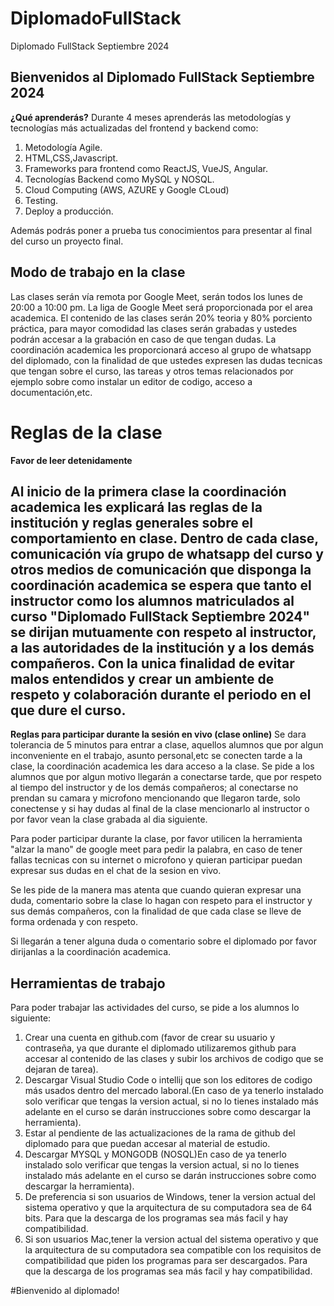 # DiplomadoFullStack
Diplomado FullStack Septiembre 2024

## Bienvenidos al Diplomado FullStack Septiembre 2024

**¿Qué aprenderás?**
Durante 4 meses aprenderás las metodologías y tecnologías más actualizadas del frontend y backend como:

1. Metodología Agile.
2. HTML,CSS,Javascript.
3. Frameworks para frontend como ReactJS, VueJS, Angular.
4. Tecnologías Backend como MySQL y NOSQL.
5. Cloud Computing (AWS, AZURE y Google CLoud)
6. Testing.
7. Deploy a producción.

Además podrás poner a prueba tus conocimientos para presentar al final del curso un proyecto final.

## Modo de trabajo en la clase 

Las clases serán vía remota por Google Meet, serán todos los lunes de 20:00 a 10:00 pm. La liga de Google Meet será proporcionada por el area academica.
El contenido de las clases serán 20% teoria y 80% porciento práctica, para mayor comodidad las clases serán grabadas y ustedes podrán accesar a la grabación en caso de que tengan dudas.
La coordinación academica les proporcionará acceso al grupo de whatsapp del diplomado, con la finalidad de que ustedes expresen las dudas tecnicas que tengan sobre el curso, las tareas y otros temas relacionados por ejemplo sobre como instalar un editor de codigo, acceso a documentación,etc. 

# Reglas de la clase
**Favor de leer detenidamente**
## Al inicio de la primera clase la coordinación academica les explicará las reglas de la institución y reglas generales sobre el comportamiento en clase. Dentro de cada clase, comunicación vía grupo de whatsapp del curso y otros medios de comunicación que disponga la coordinación academica se espera que tanto el instructor como los alumnos matriculados al curso "Diplomado FullStack Septiembre 2024" se dirijan mutuamente con respeto al instructor, a las autoridades de la institución y a los demás compañeros. Con la unica finalidad de evitar malos entendidos y crear un ambiente de respeto y colaboración durante el periodo en el que dure el curso. 

**Reglas para participar durante la sesión en vivo (clase online)**
Se dara tolerancia de 5 minutos para entrar a clase, aquellos alumnos que por algun inconveniente en el trabajo, asunto personal,etc se conecten tarde a la clase, la coordinación academica les dara acceso a la clase. Se pide a los alumnos que por algun motivo llegarán a conectarse tarde, que por respeto al tiempo del instructor y de los demás compañeros; al conectarse no prendan su camara y microfono mencionando que llegaron tarde, solo conectense y si hay dudas al final de la clase mencionarlo al instructor o por favor vean la clase grabada al dia siguiente.

Para poder participar durante la clase, por favor utilicen la herramienta "alzar la mano" de google meet para pedir la palabra, en caso de tener fallas tecnicas con su internet o microfono y quieran participar puedan expresar sus dudas en el chat de la sesion en vivo. 

Se les pide de la manera mas atenta que cuando quieran expresar una duda, comentario sobre la clase lo hagan con respeto para el instructor y sus demás compañeros, con la finalidad de que  cada clase se lleve de forma ordenada y con respeto. 

Si llegarán a tener alguna duda o comentario sobre el diplomado por favor dirijanlas a la coordinación academica. 

## Herramientas de trabajo 

Para poder trabajar las actividades del curso, se pide a los alumnos lo siguiente: 

1. Crear una cuenta en github.com (favor de crear su usuario y contraseña, ya que durante el diplomado utilizaremos github para accesar al contenido de las clases y subir los archivos de codigo que se dejaran de tarea).
2. Descargar Visual Studio Code o intellij que son los editores de codigo más usados dentro del mercado laboral.(En caso de ya tenerlo instalado solo verificar que tengas la version actual, si no lo tienes instalado más adelante en el curso se darán instrucciones sobre como descargar la herramienta).
3. Estar al pendiente de las actualizaciones de la rama de github del diplomado para que puedan accesar al material de estudio.
4. Descargar MYSQL y MONGODB (NOSQL)En caso de ya tenerlo instalado solo verificar que tengas la version actual, si no lo tienes instalado más adelante en el curso se darán instrucciones sobre como descargar la herramienta).
5. De preferencia si son usuarios de Windows, tener la version actual del sistema operativo y que la arquitectura de su computadora sea de 64 bits. Para que la descarga de los programas sea más facil y hay compatibilidad.
6. Si son usuarios Mac,tener la version actual del sistema operativo y que la arquitectura de su computadora sea compatible con los requisitos de compatibilidad que piden los programas para ser descargados. Para que la descarga de los programas sea más facil y hay compatibilidad.

#Bienvenido al diplomado! 

